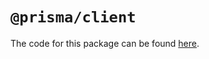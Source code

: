 # `@prisma/client`

The code for this package can be found [here](https://github.com/prisma/prisma/tree/main/packages/client).
